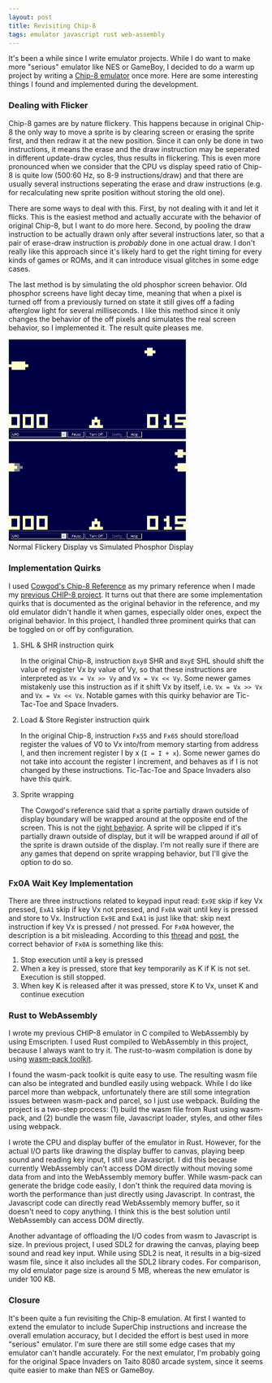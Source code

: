 ```yaml
---
layout: post
title: Revisiting Chip-8
tags: emulator javascript rust web-assembly
---
```

It's been a while since I write emulator projects. While I do want to make more "serious" emulator like
NES or GameBoy, I decided to do a warm up project by writing a [Chip-8 emulator](/lab/chip8) once more.
Here are some interesting things I found and implemented during the development.

### Dealing with Flicker
Chip-8 games are by nature flickery. This happens because in original Chip-8 the only way to move a sprite is by clearing screen
or erasing the sprite first, and then redraw it at the new position. Since it can only be done in two instructions,
it means the erase and the draw instruction may be seperated in different update-draw cycles, thus
results in flickering. This is even more pronounced when we consider that the CPU vs display speed ratio of Chip-8
is quite low (500:60 Hz, so 8-9 instructions/draw) and that there are usually several instructions seperating the erase and draw
instructions (e.g. for recalculating new sprite position without storing the old one).

There are some ways to deal with this. First, by not dealing with it and let it flicks. This is the easiest
method and actually accurate with the behavior of original Chip-8, but I want to do more here. Second,
by pooling the draw instruction to be actually drawn only after several instructions later, so that a pair of
erase-draw instruction is *probably* done in one actual draw. I don't really like this approach since
it's likely hard to get the right timing for every kinds of games or ROMs, and it can introduce visual
glitches in some edge cases.

The last method is by simulating the old phosphor screen behavior. Old phosphor screens have light decay time,
meaning that when a pixel is turned off from a previously turned on state it still gives off a fading afterglow
light for several milliseconds. I like this method since it only changes the behavior of the off pixels
and simulates the real screen behavior, so I implemented it. The result quite pleases me.

<div class="center-piece">
    <div class="img-container">
    <img src="/img/2019/chip8_normal_ufo.gif" width="350" title="Normal flickery display" />
    <img src="/img/2019/chip8_phosphor_ufo.gif" width="350" title="Simulated phosphor screen display" />
    </div>
    Normal Flickery Display vs Simulated Phosphor Display
</div>

### Implementation Quirks
I used [Cowgod's Chip-8 Reference](http://devernay.free.fr/hacks/chip8/C8TECH10.HTM) as my primary reference
when I made my [previous CHIP-8 project](https://github.com/faizilham/chip8js). It turns out that there are some
implementation quirks that is documented as the original behavior in the reference, and my old emulator didn't
handle it when games, especially older ones, expect the original behavior. In this project, I handled
three prominent quirks that can be toggled on or off by configuration.

1. SHL & SHR instruction quirk

    In the original Chip-8, instruction `8xy8` SHR and `8xyE` SHL should shift the value of register Vx by value
    of Vy, so that these instructions are interpreted as `Vx = Vx >> Vy` and `Vx = Vx << Vy`.
    Some newer games mistakenly use this instruction as if it shift Vx by itself, i.e. `Vx = Vx >> Vx`
    and `Vx = Vx << Vx`. Notable games with this quirky behavior are Tic-Tac-Toe and Space Invaders.

2. Load & Store Register instruction quirk

    In the original Chip-8, instruction `Fx55` and `Fx65` should store/load register the values of V0 to Vx
    into/from memory starting from address I, and then increment register I by x (`I = I + x`).
    Some newer games do not take into account the register I increment, and behaves as if I is not
    changed by these instructions. Tic-Tac-Toe and Space Invaders also have this quirk.

3. Sprite wrapping

    The Cowgod's reference said that a sprite partially drawn outside of display boundary will be
    wrapped around at the opposite end of the screen. This is not the [right behavior](http://laurencescotford.co.uk/?p=304).
    A sprite will be clipped if it's partially drawn outside of display, but it will be wrapped around
    if *all* of the sprite is drawn outside of the display. I'm not really sure if there are any games that depend
    on sprite wrapping behavior, but I'll give the option to do so.

### Fx0A Wait Key Implementation
There are three instructions related to keypad input read: `Ex9E` skip if key Vx pressed, `ExA1` skip if key Vx
not pressed, and `Fx0A` wait until key is pressed and store to Vx. Instruction `Ex9E` and `ExA1` is just like that: skip
next instruction if key Vx is pressed / not pressed. For `Fx0A` however, the description is a bit misleading.
According to this [thread](https://retrocomputing.stackexchange.com/questions/358/how-are-held-down-keys-handled-in-chip-8)
and [post](http://laurencescotford.co.uk/?p=347), the correct behavior of `Fx0A` is something like this:

1. Stop execution until a key is pressed
2. When a key is pressed, store that key temporarily as K if K is not set. Execution is still stopped.
3. When key K is released after it was pressed, store K to Vx, unset K and continue execution

### Rust to WebAssembly
I wrote my previous CHIP-8 emulator in C compiled to WebAssembly by using Emscripten. I used Rust compiled to WebAssembly
in this project, because I always want to try it. The rust-to-wasm compilation is done by using
[wasm-pack toolkit](https://github.com/rustwasm/wasm-pack).

I found the wasm-pack toolkit is quite easy to use. The resulting wasm file can also be integrated and bundled
easily using webpack. While I do like parcel more than webpack, unfortunately there are still some integration
issues between wasm-pack and parcel, so I just use webpack. Building the project is a two-step process:
(1) build the wasm file from Rust using wasm-pack, and (2) bundle the wasm file, Javascript loader, styles,
and other files using webpack.

I wrote the CPU and display buffer of the emulator in Rust. However, for the actual I/O parts like drawing
the display buffer to canvas, playing beep sound and reading key input, I still use Javascript.
I did this because currently WebAssembly can't access DOM directly without moving some data from and into
the WebAssembly memory buffer. While wasm-pack can generate the bridge code easily, I don't think the required data moving
is worth the performance than just directly using Javascript. In contrast, the Javascript code can directly read
WebAssembly memory buffer, so it doesn't need to copy anything. I think this is the best solution
until WebAssembly can access DOM directly.

Another advantage of offloading the I/O codes from wasm to Javascript is size. In previous project, I used
SDL2 for drawing the canvas, playing beep sound and read key input. While using SDL2 is neat, it results
in a big-sized wasm file, since it also includes all the SDL2 library codes. For comparison, my old
emulator page size is around 5 MB, whereas the new emulator is under 100 KB.

### Closure
It's been quite a fun revisiting the Chip-8 emulation. At first I wanted to extend the emulator
to include SuperChip instructions and increase the overall emulation accuracy, but I decided the effort
is best used in more "serious" emulator. I'm sure there are still some edge cases that my emulator can't handle accurately.
For the next emulator, I'm probably going for the original Space Invaders on Taito 8080 arcade system, since it seems
quite easier to make than NES or GameBoy.
